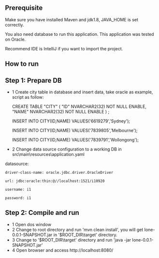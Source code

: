 Prerequisite
---------------
Make sure you have installed Maven and jdk1.8,  JAVA_HOME is set correctly.

You also need database to run this application. This application was tested on Oracle.

Recommend IDE is IntelliJ if you want to import the project.

How to run
---------------
Step 1: Prepare DB
---------------

- 1 Create city table in database and insert data, take oracle as example, script as follow:

    CREATE TABLE  "CITY"   (	"ID" NVARCHAR2(32) NOT NULL ENABLE,  	"NAME" NVARCHAR2(32) NOT NULL ENABLE  ) ;

    INSERT INTO  CITY(ID,NAME) VALUES('6619279','Sydney');
    
    INSERT INTO  CITY(ID,NAME) VALUES('7839805','Melbourne');
    
    INSERT INTO  CITY(ID,NAME) VALUES('7839791','Wollongong');

- 2 Change data source configuration to a working DB in src\main\resources\application.yaml

 datasource:
 
    driver-class-name: oracle.jdbc.driver.OracleDriver

    url: jdbc:oracle:thin:@//localhost:1521/i10920
    
    username: i1
    
    password: i1

Step 2: Compile and run
---------------
  - 1 Open dos window
  - 2 Change to root directory and run 'mvn clean install', you will get Ione-0.0.1-SNAPSHOT.jar in '$ROOT_DIR\target' directory.
  - 3 Change to '$ROOT_DIR\target' directory and run 'java -jar  Ione-0.0.1-SNAPSHOT.jar'
  - 4 Open browser and access http://localhost:8080/
